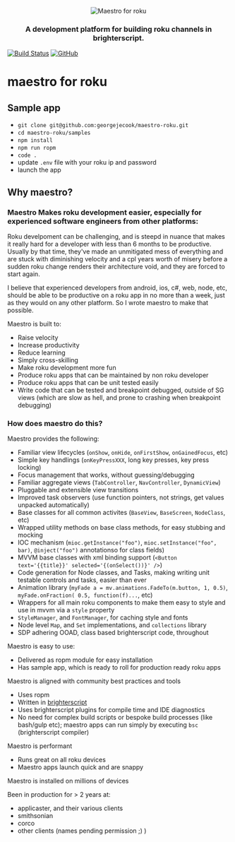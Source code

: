 <p align="center">
  <img src="docs/maestroLogo.png" alt="Maestro for roku" />
</p>
<h3 align="center">
A development platform for building roku channels in brighterscript.
</h3>


[![Build Status](https://travis-ci.org/georgejecook/maestro-roku.svg?branch=master)](https://travis-ci.org/georgejecook/maestro-roku)
[![GitHub](https://img.shields.io/github/release/georgejecook/maestro-roku.svg?style=flat-square)](https://github.com/georgejecook/maestro-roku/releases)

# maestro for roku

## Sample app

 - `git clone git@github.com:georgejecook/maestro-roku.git`
 - `cd maestro-roku/samples`
 - `npm install`
 - `npm run ropm`
 - `code .`
 - update `.env` file with your roku ip and password
 - launch the app

## Why maestro?

### Maestro Makes roku development easier, especially for experienced software engineers from other platforms:

Roku develpoment can be challenging, and is steepd in nuance that makes it really hard for a developer with less than 6 months to be productive. Usually by that time, they've made an unmitigated mess of everything and are stuck with diminishing velocity and a cpl years worth of misery before a sudden roku change renders their architecture void, and they are forced to start again.

I believe that experienced developers from android, ios, c#, web, node, etc, should be able to be productive on a roku app in no more than a week, just as they would on any other platform. So I wrote maestro to make that possible.

Maestro is built to:

 - Raise velocity
 - Increase productivity
 - Reduce learning
 - Simply cross-skilling
 - Make roku development more fun
 - Produce roku apps that can be maintained by non roku developer
 - Produce roku apps that can be unit tested easily
 - Write code that can be tested and breakpoint debugged, outside of SG views (which are slow as hell, and prone to crashing when breakpoint debugging)

### How does maestro do this?

Maestro provides the following:

 - Familiar view lifecycles (`onShow`, `onHide`, `onFirstShow`, `onGainedFocus`, etc)
 - Simple key handlings (`onKeyPressXXX`, long key presses, key press locking)
 - Focus management that works, without guessing/debugging
 - Familiar aggregate views (`TabController`, `NavController`, `DynamicView`)
 - Pluggable and extensible view transitions
 - Improved task observers (use function pointers, not strings, get values unpacked automatically)
 - Base classes for all common activites (`BaseView`, `BaseScreen`, `NodeClass`, etc)
 - Wrapped utility methods on base class methods, for easy stubbing and mocking
 - IOC mechanism (`mioc.getInstance("foo")`, `mioc.setInstance("foo", bar)`, `@inject("foo")` annotationso for class fields)
 - MVVM base classes with xml binding support (`<Button text='{{title}}' selected='{(onSelect())}' />`)
 - Code generation for Node classes, and Tasks, making writing unit testable controls and tasks, easier than ever
 - Animation library (`myFade a = mv.animations.FadeTo(m.button, 1, 0.5)`, `myFade.onFraction( 0.5, function(f)...`, etc)
 - Wrappers for all main roku components to make them easy to style and use in mvvm via a `style` property
 - `StyleManager`, and `FontManager`, for caching style and fonts
 - Node level `Map`, and `Set` implementations, and `collections` library
 - SDP adhering OOAD, class based brighterscript code, throughout

Maestro is easy to use:

 - Delivered as ropm module for easy installation
 - Has sample app, which is ready to roll for production ready roku apps

Maestro is aligned with community best practices and tools

 - Uses ropm
 - Written in [brighterscript](https://github.com/rokucommunity/brighterscript)
 - Uses brighterscript plugins for compile time and IDE diagnostics
 - No need for complex build scripts or bespoke build processes (like bash/gulp etc); maestro apps can run simply by executing `bsc`  (brighterscript compiler)


Maestro is performant

 - Runs great on all roku devices
 - Maestro apps launch quick and are snappy

Maestro is installed on millions of devices

Been in production for > 2 years at:

  - applicaster, and their various clients
  - smithsonian
  - corco
  - other clients (names pending permission ;) )

